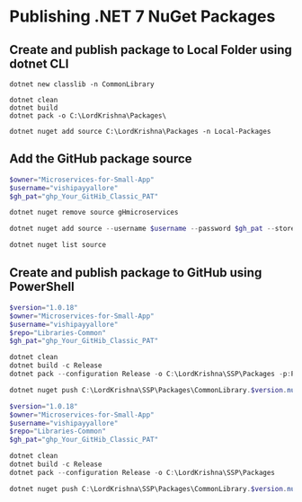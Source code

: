 # Publishing .NET 7 NuGet Packages

## Create and publish package to Local Folder using dotnet CLI

```dotnetcli
dotnet new classlib -n CommonLibrary 

dotnet clean
dotnet build
dotnet pack -o C:\LordKrishna\Packages\

dotnet nuget add source C:\LordKrishna\Packages -n Local-Packages
```

## Add the GitHub package source

```powershell
$owner="Microservices-for-Small-App"
$username="vishipayyallore"
$gh_pat="ghp_Your_GitHib_Classic_PAT"

dotnet nuget remove source gHmicroservices

dotnet nuget add source --username $username --password $gh_pat --store-password-in-clear-text --name gHmicroservices "https://nuget.pkg.github.com/$owner/index.json"

dotnet nuget list source
```

## Create and publish package to GitHub using PowerShell

```powershell
$version="1.0.18"
$owner="Microservices-for-Small-App"
$username="vishipayyallore"
$repo="Libraries-Common"
$gh_pat="ghp_Your_GitHib_Classic_PAT"

dotnet clean
dotnet build -c Release
dotnet pack --configuration Release -o C:\LordKrishna\SSP\Packages -p:PackageVersion=$version -p:RepositoryUrl=https://github.com/$owner/$repo

dotnet nuget push C:\LordKrishna\SSP\Packages\CommonLibrary.$version.nupkg --source "gHmicroservices" --api-key $gh_pat
```

```powershell
$version="1.0.18"
$owner="Microservices-for-Small-App"
$username="vishipayyallore"
$repo="Libraries-Common"
$gh_pat="ghp_Your_GitHib_Classic_PAT"

dotnet clean
dotnet build -c Release
dotnet pack --configuration Release -o C:\LordKrishna\SSP\Packages

dotnet nuget push C:\LordKrishna\SSP\Packages\CommonLibrary.$version.nupkg --source "gHmicroservices" --api-key $gh_pat
```
